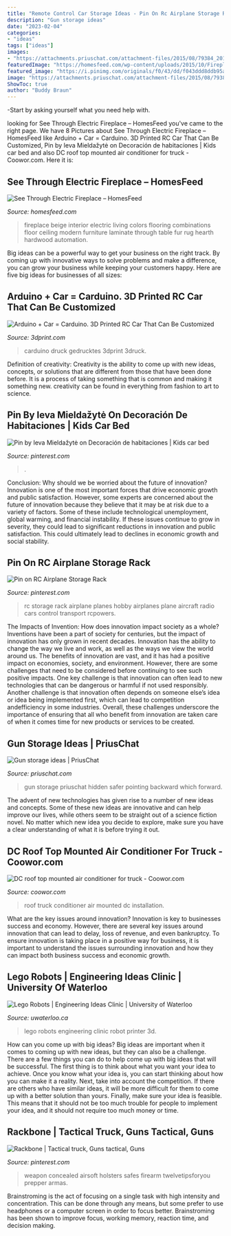 ```yaml
---
title: "Remote Control Car Storage Ideas - Pin On Rc Airplane Storage Rack"
description: "Gun storage ideas"
date: "2023-02-04"
categories:
- "ideas"
tags: ["ideas"]
images:
- "https://attachments.priuschat.com/attachment-files/2015/08/79384_20150731_141301.jpg"
featuredImage: "https://homesfeed.com/wp-content/uploads/2015/10/Fireplace-Modern-Wall-Mount-Electric-WIth-Big-Sofa-Long-Table-Fur-RUg-Wooden-Cabinet-And-Stylish-Lamp.jpg"
featured_image: "https://i.pinimg.com/originals/f0/43/dd/f043ddd8ddb95aeaeb04ed5ea9ad88b6.jpg"
image: "https://attachments.priuschat.com/attachment-files/2015/08/79384_20150731_141301.jpg"
ShowToc: true
author: "Buddy Braun"
---
```



-Start by asking yourself what you need help with.

	

		
looking for See Through Electric Fireplace – HomesFeed you've came to the right page. We have 8 Pictures about See Through Electric Fireplace – HomesFeed like Arduino + Car = Carduino. 3D Printed RC Car That Can Be Customized, Pin by Ieva Mieldažytė on Decoración de habitaciones | Kids car bed and also DC roof top mounted air conditioner for truck - Coowor.com. Here it is:
		
    
## See Through Electric Fireplace – HomesFeed

<img loading=lazy src="https://homesfeed.com/wp-content/uploads/2015/10/Fireplace-Modern-Wall-Mount-Electric-WIth-Big-Sofa-Long-Table-Fur-RUg-Wooden-Cabinet-And-Stylish-Lamp.jpg" onerror="this.onerror=null;this.src='https://tse4.mm.bing.net/th?id=OIP.QwC682HyoDPjHtzHwoOScgHaE8&amp;pid=15.1';" alt="See Through Electric Fireplace – HomesFeed">

_Source: homesfeed.com_

>fireplace beige interior electric living colors flooring combinations floor ceiling modern furniture laminate through table fur rug hearth hardwood automation. 

	

Big ideas can be a powerful way to get your business on the right track. By coming up with innovative ways to solve problems and make a difference, you can grow your business while keeping your customers happy. Here are five big ideas for businesses of all sizes: 

    
## Arduino + Car = Carduino. 3D Printed RC Car That Can Be Customized

<img loading=lazy src="https://3dprint.com/wp-content/uploads/2014/10/carduino.jpg" onerror="this.onerror=null;this.src='https://tse4.mm.bing.net/th?id=OIP.FbGDid5-irJyfmTxbv2I-gHaE7&amp;pid=15.1';" alt="Arduino + Car = Carduino. 3D Printed RC Car That Can Be Customized">

_Source: 3dprint.com_

>carduino druck gedrucktes 3dprint 3druck. 

	

Definition of creativity:
Creativity is the ability to come up with new ideas, concepts, or solutions that are different from those that have been done before. It is a process of taking something that is common and making it something new. creativity can be found in everything from fashion to art to science.

    
## Pin By Ieva Mieldažytė On Decoración De Habitaciones | Kids Car Bed

<img loading=lazy src="https://i.pinimg.com/originals/f0/43/dd/f043ddd8ddb95aeaeb04ed5ea9ad88b6.jpg" onerror="this.onerror=null;this.src='https://tse1.mm.bing.net/th?id=OIP.a71P3JDvxNZPYXFpbWCjkwHaHa&amp;pid=15.1';" alt="Pin by Ieva Mieldažytė on Decoración de habitaciones | Kids car bed">

_Source: pinterest.com_

>. 

	

Conclusion: Why should we be worried about the future of innovation?
Innovation is one of the most important forces that drive economic growth and public satisfaction. However, some experts are concerned about the future of innovation because they believe that it may be at risk due to a variety of factors. Some of these include technological unemployment, global warming, and financial instability. If these issues continue to grow in severity, they could lead to significant reductions in innovation and public satisfaction. This could ultimately lead to declines in economic growth and social stability.

    
## Pin On RC Airplane Storage Rack

<img loading=lazy src="https://i.pinimg.com/736x/02/eb/ac/02ebacff06f17a101614a07ff5e27e48--storage-rack-storage-ideas.jpg" onerror="this.onerror=null;this.src='https://tse3.mm.bing.net/th?id=OIP.M_-1_LkaGPtziBgcLMfIHgHaLw&amp;pid=15.1';" alt="Pin on RC Airplane Storage Rack">

_Source: pinterest.com_

>rc storage rack airplane planes hobby airplanes plane aircraft radio cars control transport rcpowers. 

	

The Impacts of Invention: How does innovation impact society as a whole?
Inventions have been a part of society for centuries, but the impact of innovation has only grown in recent decades. Innovation has the ability to change the way we live and work, as well as the ways we view the world around us. The benefits of innovation are vast, and it has had a positive impact on economies, society, and environment. However, there are some challenges that need to be considered before continuing to see such positive impacts. One key challenge is that innovation can often lead to new technologies that can be dangerous or harmful if not used responsibly. Another challenge is that innovation often depends on someone else’s idea or idea being implemented first, which can lead to competition andefficiency in some industries. Overall, these challenges underscore the importance of ensuring that all who benefit from innovation are taken care of when it comes time for new products or services to be created.

    
## Gun Storage Ideas | PriusChat

<img loading=lazy src="https://attachments.priuschat.com/attachment-files/2015/08/79384_20150731_141301.jpg" onerror="this.onerror=null;this.src='https://tse1.mm.bing.net/th?id=OIP.OTpFGbzh3MKZeJXdIkMeXgHaNK&amp;pid=15.1';" alt="Gun storage ideas | PriusChat">

_Source: priuschat.com_

>gun storage priuschat hidden safer pointing backward which forward. 

	

The advent of new technologies has given rise to a number of new ideas and concepts. Some of these new ideas are innovative and can help improve our lives, while others seem to be straight out of a science fiction novel. No matter which new idea you decide to explore, make sure you have a clear understanding of what it is before trying it out.

    
## DC Roof Top Mounted Air Conditioner For Truck - Coowor.com

<img loading=lazy src="https://sc01.alicdn.com/kf/HTB11BnNJpXXXXXOXpXXq6xXFXXXT/201499580/HTB11BnNJpXXXXXOXpXXq6xXFXXXT.jpg" onerror="this.onerror=null;this.src='https://tse3.mm.bing.net/th?id=OIP.MwI6ENLawh7l7QuSCXMyMQHaFj&amp;pid=15.1';" alt="DC roof top mounted air conditioner for truck - Coowor.com">

_Source: coowor.com_

>roof truck conditioner air mounted dc installation. 

	

What are the key issues around innovation?
Innovation is key to businesses success and economy. However, there are several key issues around innovation that can lead to delay, loss of revenue, and even bankruptcy. To ensure innovation is taking place in a positive way for business, it is important to understand the issues surrounding innovation and how they can impact both business success and economic growth.

    
## Lego Robots | Engineering Ideas Clinic | University Of Waterloo

<img loading=lazy src="https://uwaterloo.ca/engineering-ideas-clinic/sites/ca.engineering-ideas-clinic/files/styles/image_gallery_squares/public/uploads/images/88260-56387_-_yu_aileen_-_20557103_-_nov_23_2014_1218_am_-_img_5492_1.jpg?itok=jqANw4w_" onerror="this.onerror=null;this.src='https://tse4.mm.bing.net/th?id=OIP.bkXDGtcB74ViABtL5Ku0_gDMEy&amp;pid=15.1';" alt="Lego Robots | Engineering Ideas Clinic | University of Waterloo">

_Source: uwaterloo.ca_

>lego robots engineering clinic robot printer 3d. 

	

How can you come up with big ideas?
Big ideas are important when it comes to coming up with new ideas, but they can also be a challenge. There are a few things you can do to help come up with big ideas that will be successful. The first thing is to think about what you want your idea to achieve. Once you know what your idea is, you can start thinking about how you can make it a reality. Next, take into account the competition. If there are others who have similar ideas, it will be more difficult for them to come up with a better solution than yours. Finally, make sure your idea is feasible. This means that it should not be too much trouble for people to implement your idea, and it should not require too much money or time.

    
## Rackbone | Tactical Truck, Guns Tactical, Guns

<img loading=lazy src="https://i.pinimg.com/originals/4d/f4/3e/4df43e56c769033d39a5b6767a2c6bf7.jpg" onerror="this.onerror=null;this.src='https://tse4.mm.bing.net/th?id=OIP.tVEWOFzckTKYUYvzM8TgOQAAAA&amp;pid=15.1';" alt="Rackbone | Tactical truck, Guns tactical, Guns">

_Source: pinterest.com_

>weapon concealed airsoft holsters safes firearm twelvetipsforyou prepper armas. 

	

Brainstroming is the act of focusing on a single task with high intensity and concentration. This can be done through any means, but some prefer to use headphones or a computer screen in order to focus better. Brainstroming has been shown to improve focus, working memory, reaction time, and decision making.


